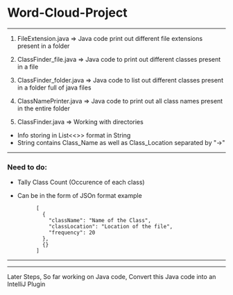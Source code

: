 # Word-Cloud-Project
---
1. FileExtension.java => Java code print out different file extensions present in a folder
2. ClassFinder_file.java => Java code to print out different classes present in a file
3. ClassFinder_folder.java => Java code to list out different classes present in a folder full of java files
4. ClassNamePrinter.java => Java code to print out all class names present in the entire folder

5. ClassFinder.java => Working with directories <br/>

* Info storing in List<<>> format in String
* String contains Class_Name as well as Class_Location separated by "->"

---
### Need to do:
* Tally Class Count (Occurence of each class)
* Can be in the form of JSOn format example


            [
              {
                "className": "Name of the Class",
                "classLocation": "Location of the file",
                "frequency": 20
              },
              {}
            ]
            
   
---
---
Later Steps,
So far working on Java code,
Convert this Java code into an IntelliJ Plugin

